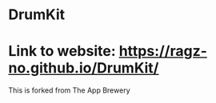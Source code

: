 # DrumKit
# Link to website: https://ragz-no.github.io/DrumKit/
 This is forked from The App Brewery
